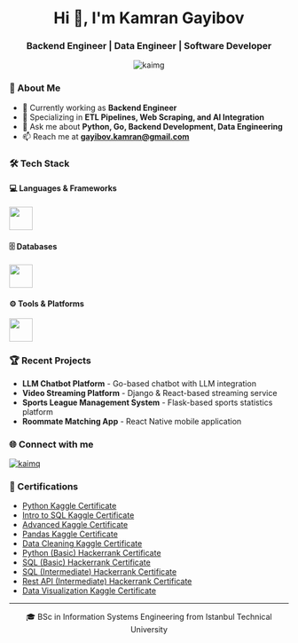 <div align="center">
  <h1>Hi 👋, I'm Kamran Gayibov</h1>
  <h3>Backend Engineer | Data Engineer | Software Developer</h3>
</div>

<p align="center">
  <img src="https://komarev.com/ghpvc/?username=kaimg&label=Profile%20views&color=0e75b6&style=flat" alt="kaimg" />
</p>

### 🚀 About Me
- 🔭 Currently working as **Backend Engineer**
- 🌱 Specializing in **ETL Pipelines, Web Scraping, and AI Integration**
- 💬 Ask me about **Python, Go, Backend Development, Data Engineering**
- 📫 Reach me at **gayibov.kamran@gmail.com**

### 🛠️ Tech Stack

#### 💻 Languages & Frameworks

<p align="left" style="margin-bottom: 16px;">
  <img src="https://skillicons.dev/icons?i=python,go,js,ts,django,flask,fastapi,bash,react,htmx,c,cpp,cs" height="42" style="margin-right:8px;" />
</p>

#### 🗄️ Databases

<p align="left" style="margin-bottom: 16px;">
  <img src="https://skillicons.dev/icons?i=postgres,mongodb,redis,sqlite" height="42" style="margin-right:8px;" />
</p>

#### ⚙️ Tools & Platforms

<p align="left">
  <img src="https://skillicons.dev/icons?i=docker,git,linux,nginx" height="42" style="margin-right:8px;" />
</p>


### 🏆 Recent Projects
- **LLM Chatbot Platform** - Go-based chatbot with LLM integration
- **Video Streaming Platform** - Django & React-based streaming service
- **Sports League Management System** - Flask-based sports statistics platform
- **Roommate Matching App** - React Native mobile application

### 🌐 Connect with me
<p align="left">
<a href="https://linkedin.com/in/kaimq" target="blank"><img align="center" src="https://skillicons.dev/icons?i=linkedin" alt="kaimq" hheight="42" style="margin-right:8px;" /></a>
</p>

### 🔭 Certifications

- [Python Kaggle Certificate](https://www.kaggle.com/learn/certification/kamrangayibov/python)
- [Intro to SQL Kaggle Certificate](https://www.kaggle.com/learn/certification/kamrangayibov/intro-to-sql)
- [Advanced Kaggle Certificate](https://www.kaggle.com/learn/certification/kamrangayibov/advanced-sql)
- [Pandas Kaggle Certificate](https://www.kaggle.com/learn/certification/kamrangayibov/pandas)
- [Data Cleaning Kaggle Certificate](https://www.kaggle.com/learn/certification/kamrangayibov/data-cleaning)
- [Python (Basic) Hackerrank Certificate](https://www.hackerrank.com/certificates/c5e3f70b50be)
- [SQL (Basic) Hackerrank Certificate](https://www.hackerrank.com/certificates/8c829f13f5e0)
- [SQL (Intermediate) Hackerrank Certificate](https://www.hackerrank.com/certificates/ee1b09b5a1d3)
- [Rest API (Intermediate) Hackerrank Certificate](https://www.hackerrank.com/certificates/1b6424927551)
- [Data Visualization Kaggle Certificate](https://www.kaggle.com/learn/certification/kamrangayibov/data-visualization)

---
<p align="center">🎓 BSc in Information Systems Engineering from Istanbul Technical University</p>
